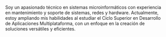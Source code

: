 Soy un apasionado técnico en sistemas microinformáticos con experiencia en mantenimiento y soporte de sistemas, redes y hardware. Actualmente, estoy ampliando mis habilidades al estudiar el Ciclo Superior en Desarrollo de Aplicaciones Multiplataforma, con un enfoque en la creación de soluciones versátiles y eficientes.

<!---
MiguelRo82/MiguelRo82 is a ✨ special ✨ repository because its `README.md` (this file) appears on your GitHub profile.
You can click the Preview link to take a look at your changes.
--->
